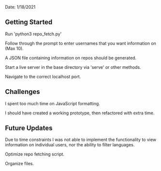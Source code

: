 Date: 1/18/2021


## Getting Started

Run 'python3 repo_fetch.py'

Follow through the prompt to enter usernames that you want information on (Max 10).

A JSON file containing information on repos should be generated.

Start a live server in the base directory via 'serve' or other methods.

Navigate to the correct localhost port.


## Challenges

I spent too much time on JavaScript formatting.

I should have created a working prototype, then refactored with extra time.


## Future Updates

Due to time constraints I was not able to implement the functionality to view information on individual users, nor the ability to filter languages.

Optimize repo fetching script.

Organize files.

